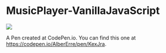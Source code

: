 # MusicPlayer-VanillaJavaScript

<img src="https://github.com/AlberErre/MusicPlayer-VanillaJavaScript/blob/master/musicplayer.png">

A Pen created at CodePen.io. You can find this one at https://codepen.io/AlberErre/pen/KexJra.
